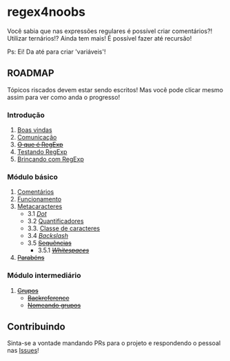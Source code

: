# regex4noobs

Você sabia que nas expressões regulares é possível criar comentários?! Utilizar ternários!? Ainda tem mais! É possível fazer até recursão!

Ps: Ei! Da até para criar 'variáveis'!

## ROADMAP
Tópicos riscados devem estar sendo escritos! Mas você pode clicar mesmo assim para ver como anda o progresso!

### Introdução
1. [Boas vindas](src/introduction/README.md)
2. [Comunicação](src/introduction/communication.md)
3. ~~[O que é RegExp]()~~
4. [Testando RegExp](src/introduction/testing.md)
5. [Brincando com RegExp](src/introduction/playing.md)

### Módulo básico
1. [Comentários](src/basic/comments.md)
2. [Funcionamento](src/basic/operation.md)
3. [Metacaracteres](src/basic/metacharacters/README.md)
    - 3.1 [*Dot*](src/basic/metacharacters/dot.md)
    - 3.2 [Quantificadores](src/basic/metacharacters/quantifiers.md)
    - 3.3. [Classe de caracteres](src/basic/metacharacters/classes.md)
    - 3.4 [*Backslash*](src/basic/metacharacters/backslash.md)
    - 3.5 ~~[Sequências]()~~
        - 3.5.1 ~~[*Whitespaces*]()~~
5. ~~[Parabéns]()~~

### Módulo intermediário
1. ~~[Grupos]()~~
    - ~~[Backreference]()~~
    - ~~[Nomeando grupos]()~~

## Contribuindo
Sinta-se a vontade mandando PRs para o projeto e respondendo o pessoal nas [Issues](https://github.com/NiumXp/regex4noobs/issues)!
